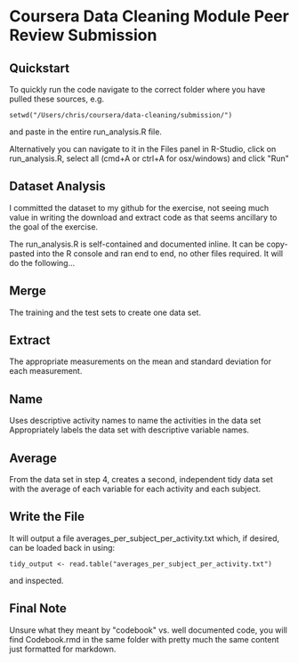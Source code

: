 # Coursera Data Cleaning Module Peer Review Submission

## Quickstart
To quickly run the code navigate to the correct folder where you have pulled these
sources, e.g.
```
setwd("/Users/chris/coursera/data-cleaning/submission/")
```
and paste in the entire run_analysis.R file.

Alternatively you can navigate to it in the Files panel in R-Studio, click on
run_analysis.R, select all (cmd+A or ctrl+A for osx/windows) and click "Run"

## Dataset Analysis
I committed the dataset to my github for the exercise, not seeing much value
in writing the download and extract code as that seems ancillary to the goal
of the exercise.

The run_analysis.R is self-contained and documented inline. It can be copy-pasted
into the R console and ran end to end, no other files required. It will do the following...

## Merge
The training and the test sets to create one data set.

## Extract
The appropriate measurements on the mean and standard deviation for each measurement.

## Name
Uses descriptive activity names to name the activities in the data set
Appropriately labels the data set with descriptive variable names.

## Average
From the data set in step 4, creates a second, independent tidy data set with the average of each variable for each activity and each subject.

## Write the File
It will output a file averages_per_subject_per_activity.txt which, if desired,
can be loaded back in using:
```
tidy_output <- read.table("averages_per_subject_per_activity.txt")
```
and inspected.

## Final Note
Unsure what they meant by "codebook" vs. well documented code, you will find Codebook.rmd
in the same folder with pretty much the same content just formatted for markdown.
